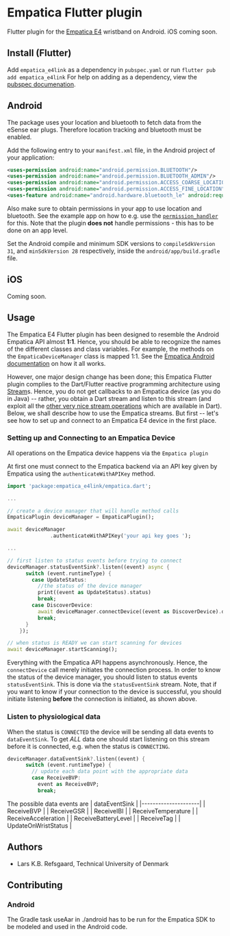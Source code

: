 # Empatica Flutter plugin

Flutter plugin for the [Empatica E4](http://e4.empatica.com/e4-wristband)
wristband on Android. iOS coming soon.

## Install (Flutter)
Add `empatica_e4link` as a dependency in `pubspec.yaml` or run `flutter pub add
empatica_e4link`
For help on adding as a dependency, view the [pubspec documenation](https://flutter.io/using-packages/).

## Android
The package uses your location and bluetooth to fetch data from the eSense ear plugs.
Therefore location tracking and bluetooth must be enabled.

Add the following entry to your `manifest.xml` file, in the Android project of your application:

```xml
<uses-permission android:name="android.permission.BLUETOOTH"/>
<uses-permission android:name="android.permission.BLUETOOTH_ADMIN"/>
<uses-permission android:name="android.permission.ACCESS_COARSE_LOCATION" />
<uses-permission android:name="android.permission.ACCESS_FINE_LOCATION" />
<uses-feature android:name="android.hardware.bluetooth_le" android:required="true"/>
```

Also make sure to obtain permissions in your app to use location and bluetooth.
See the example app on how to e.g. use the [`permission_handler`](https://pub.dev/packages/permission_handler) for this. Note that the plugin **does not** handle permissions - this has to be done on an app level.

Set the Android compile and minimum SDK versions to `compileSdkVersion 31`,
and `minSdkVersion 28` respectively, inside the `android/app/build.gradle` file.

## iOS
Coming soon.


## Usage

The Empatica E4 Flutter plugin has been designed to resemble the Android
Empatica API almost __1:1__. Hence, you should be able to recognize the names
of the different classes and class variables.
For example, the methods on the `EmpaticaDeviceManager` class is mapped 1:1.
See the [Empatica Android documentation](https://developer.empatica.com/empatica-android-sdk-javadoc.zip) on how it all works.

However, one major design change has been done; this Empatica Flutter plugin complies to the Dart/Flutter reactive programming architecture using [Stream](https://api.dart.dev/dart-async/Stream-class.html)s.
Hence, you do not get callbacks to an Empatica device (as you do in Java) -- rather, you obtain a Dart stream and listen to this stream (and exploit all the [other very nice stream operations](https://dart.dev/tutorials/language/streams) which are available in Dart).
Below, we shall describe how to use the Empatica streams.
But first -- let's see how to set up and connect to an Empatica E4 device in the first place.

### Setting up and Connecting to an Empatica Device

All operations on the Empatica device happens via the `Empatica plugin`

At first one must connect to the Empatica backend via an API key given by
Empatica using the `authenticateWithAPIKey` method.

```dart
import 'package:empatica_e4link/empatica.dart';

...

// create a device manager that will handle method calls
EmpaticaPlugin deviceManager = EmpaticaPlugin();

await deviceManager
              .authenticateWithAPIKey('your api key goes ');

...

// first listen to status events before trying to connect
deviceManager.statusEventSink?.listen((event) async {
      switch (event.runtimeType) {
        case UpdateStatus:
          //the status of the device manager
          print((event as UpdateStatus).status)
          break;
        case DiscoverDevice:
          await deviceManager.connectDevice((event as DiscoverDevice).device);
          break;
      }
    });

// when status is READY we can start scanning for devices
await deviceManager.startScanning();

```

Everything with the Empatica API happens asynchronously. Hence, the `connectDevice` call merely initiates the connection
process. In order to know the status of the device manager, you should listen to
status events `statusEventSink`.
This is done via the `statusEventSink` stream.
Note, that if you want to know if your connection to the device is successful, you should initiate listening
__before__ the connection is initiated, as shown above.


### Listen to physiological data

When the status is `CONNECTED` the device will be sending all data events to
`dataEventSink`. To get *ALL* data one should start listening on this stream
before it is connected, e.g. when the status is `CONNECTING`.

```dart
deviceManager.dataEventSink?.listen((event) {
      switch (event.runtimeType) {
        // update each data point with the appropriate data
        case ReceiveBVP:
          event as ReceiveBVP;
          break;
```

The possible data events are
| dataEventSink       |
|---------------------|
| ReceiveBVP          |
| ReceiveGSR          |
| ReceiveIBI          |
| ReceiveTemperature  |
| ReceiveAcceleration |
| ReceiveBatteryLevel |
| ReceiveTag          |
| UpdateOnWristStatus |

## Authors

 * Lars K.B. Refsgaard, Technical University of Denmark
 <!-- * The iOS implementation uses the [eSense iOS Library](https://github.com/tetujin/ESense). -->

## Contributing

### Android

The Gradle task useAar in ./android has to be run for the Empatica SDK to be
modeled and used in the Android code.